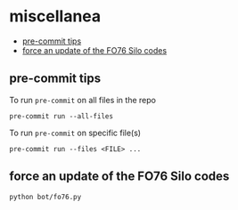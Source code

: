 # miscellanea

- [pre-commit tips](#pre-commit-tips)
- [force an update of the FO76 Silo codes](#force-an-update-of-the-fo76-silo-codes)

## pre-commit tips

To run `pre-commit` on all files in the repo
```shell
pre-commit run --all-files
```

To run `pre-commit` on specific file(s)
```shell
pre-commit run --files <FILE> ...
```

## force an update of the FO76 Silo codes

```shell
python bot/fo76.py
```
